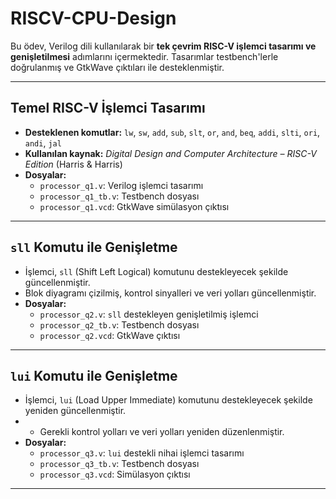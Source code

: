# RISCV-CPU-Design
Bu ödev, Verilog dili kullanılarak bir **tek çevrim RISC-V işlemci tasarımı ve genişletilmesi** adımlarını içermektedir. Tasarımlar testbench'lerle doğrulanmış ve GtkWave çıktıları ile desteklenmiştir.

---

## Temel RISC-V İşlemci Tasarımı 

- **Desteklenen komutlar:** `lw`, `sw`, `add`, `sub`, `slt`, `or`, `and`, `beq`, `addi`, `slti`, `ori`, `andi`, `jal`
- **Kullanılan kaynak:** *Digital Design and Computer Architecture – RISC-V Edition* (Harris & Harris)
- **Dosyalar:**
  - `processor_q1.v`: Verilog işlemci tasarımı
  - `processor_q1_tb.v`: Testbench dosyası
  - `processor_q1.vcd`: GtkWave simülasyon çıktısı

---

## `sll` Komutu ile Genişletme 

- İşlemci, `sll` (Shift Left Logical) komutunu destekleyecek şekilde güncellenmiştir.
- Blok diyagramı çizilmiş, kontrol sinyalleri ve veri yolları güncellenmiştir.
- **Dosyalar:**
  - `processor_q2.v`: `sll` destekleyen genişletilmiş işlemci
  - `processor_q2_tb.v`: Testbench dosyası
  - `processor_q2.vcd`: GtkWave çıktısı

---

## `lui` Komutu ile Genişletme 

- İşlemci, `lui` (Load Upper Immediate) komutunu destekleyecek şekilde yeniden güncellenmiştir.
- - Gerekli kontrol yolları ve veri yolları yeniden düzenlenmiştir.
- **Dosyalar:**
  - `processor_q3.v`: `lui` destekli nihai işlemci tasarımı
  - `processor_q3_tb.v`: Testbench dosyası
  - `processor_q3.vcd`: Simülasyon çıktısı

---



